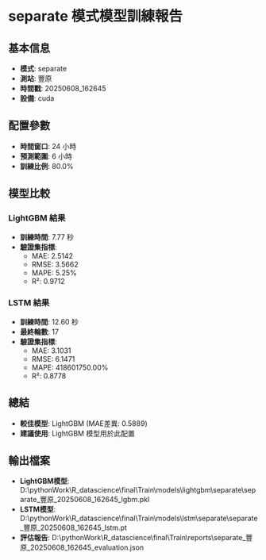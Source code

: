 
# separate 模式模型訓練報告

## 基本信息
- **模式**: separate
- **測站**: 豐原
- **時間戳**: 20250608_162645
- **設備**: cuda

## 配置參數
- **時間窗口**: 24 小時
- **預測範圍**: 6 小時
- **訓練比例**: 80.0%

## 模型比較

### LightGBM 結果

- **訓練時間**: 7.77 秒
- **驗證集指標**:
  - MAE: 2.5142
  - RMSE: 3.5662
  - MAPE: 5.25%
  - R²: 0.9712

### LSTM 結果

- **訓練時間**: 12.60 秒
- **最終輪數**: 17
- **驗證集指標**:
  - MAE: 3.1031
  - RMSE: 6.1471
  - MAPE: 418601750.00%
  - R²: 0.8778

## 總結

- **較佳模型**: LightGBM (MAE差異: 0.5889)
- **建議使用**: LightGBM 模型用於此配置


## 輸出檔案
- **LightGBM模型**: D:\pythonWork\R_datascience\final\Train\models\lightgbm\separate\separate_豐原_20250608_162645_lgbm.pkl
- **LSTM模型**: D:\pythonWork\R_datascience\final\Train\models\lstm\separate\separate_豐原_20250608_162645_lstm.pt
- **評估報告**: D:\pythonWork\R_datascience\final\Train\reports\separate_豐原_20250608_162645_evaluation.json
